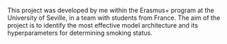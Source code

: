 This project was developed by me within the Erasmus+ program at the University of Seville, in a team with students from France. 
The aim of the project is to identify the most effective model architecture and its hyperparameters for determining smoking status.
